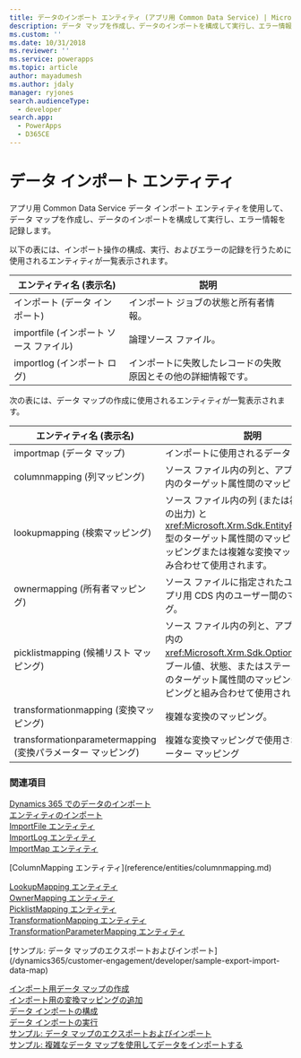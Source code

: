 ```yaml
---
title: データのインポート エンティティ (アプリ用 Common Data Service) | Microsoft Docs
description: データ マップを作成し、データのインポートを構成して実行し、エラー情報を記録するために使用するデータ インポート エンティティをリスト表示します。
ms.custom: ''
ms.date: 10/31/2018
ms.reviewer: ''
ms.service: powerapps
ms.topic: article
author: mayadumesh
ms.author: jdaly
manager: ryjones
search.audienceType:
  - developer
search.app:
  - PowerApps
  - D365CE
---
```

# <a name="data-import-entities"></a>データ インポート エンティティ

アプリ用 Common Data Service データ インポート エンティティを使用して、データ マップを作成し、データのインポートを構成して実行し、エラー情報を記録します。  

 以下の表には、インポート操作の構成、実行、およびエラーの記録を行うために使用されるエンティティが一覧表示されます。  

|エンティティ名 (表示名)|説明|  
|----------------------------------|-----------------|  
|インポート (データ インポート)|インポート ジョブの状態と所有者情報。|  
|importfile (インポート ソース ファイル)|論理ソース ファイル。|  
|importlog (インポート ログ)|インポートに失敗したレコードの失敗原因とその他の詳細情報です。|  

 次の表には、データ マップの作成に使用されるエンティティが一覧表示されます。  


|                    エンティティ名 (表示名)                     |                                                                                                                      説明                                                                                                                       |
|-------------------------------------------------------------------|--------------------------------------------------------------------------------------------------------------------------------------------------------------------------------------------------------------------------------------------------------|
|                       importmap (データ マップ)                        |                                                                                                           インポートに使用されるデータ マップ。                                                                                                            |
|                  columnmapping (列マッピング)                   |                                                           ソース ファイル内の列と、アプリ用 CDS 内のターゲット属性間のマッピング。                                                           |
|                  lookupmapping (検索マッピング)                   |       ソース ファイル内の列 (または複雑な変換の出力) と <xref:Microsoft.Xrm.Sdk.EntityReference> 型のターゲット属性間のマッピング。 列マッピングまたは複雑な変換マッピングと組み合わせて使用されます。        |
|                   ownermapping (所有者マッピング)                    |                                                             ソース ファイルに指定されたユーザーとアプリ用 CDS 内のユーザー間のマッピング。                                                             |
|                picklistmapping (候補リスト マッピング)                 | ソース ファイル内の列と、アプリ用 CDS 内の <xref:Microsoft.Xrm.Sdk.OptionSetValue>、ブール値、状態、またはステータスの各型のターゲット属性間のマッピング。 列マッピングと組み合わせて使用されます。 |
|          transformationmapping (変換マッピング)           |                                                                                                            複雑な変換のマッピング。                                                                                                             |
| transformationparametermapping (変換パラメーター マッピング) |                                                                                           複雑な変換マッピングで使用されるパラメーター マッピング                                                                                            |

### <a name="see-also"></a>関連項目  
 [Dynamics 365 でのデータのインポート](import-data.md)   
 [エンティティのインポート](reference/entities/import.md)   
 [ImportFile エンティティ](reference/entities/importfile.md)   
 [ImportLog エンティティ](reference/entities/importlog.md)   
 [ImportMap エンティティ](reference/entities/importmap.md)   
 <!-- jdaly These links will have content when we re-gen docs after bug 689487 is checked in. START --> [ColumnMapping エンティティ](reference/entities/columnmapping.md)   
 [LookupMapping エンティティ](reference/entities/lookupmapping.md)   
 [OwnerMapping エンティティ](reference/entities/ownermapping.md)   
 [PicklistMapping エンティティ](reference/entities/picklistmapping.md)   
 [TransformationMapping エンティティ](reference/entities/transformationmapping.md)    
 [TransformationParameterMapping エンティティ](reference/entities/transformationparametermapping.md)   
 <!-- jdaly These links will have content  when we re-gen docs after bug 689487 is checked in. END --> [サンプル: データ マップのエクスポートおよびインポート](/dynamics365/customer-engagement/developer/sample-export-import-data-map)   
 [インポート用データ マップの作成](create-data-maps-for-import.md)<br />
 [インポート用の変換マッピングの追加](add-transformation-mappings-import.md)<br />
 [データ インポートの構成](configure-data-import.md)<br />
 [データ インポートの実行](run-data-import.md)<br />
 [サンプル: データ マップのエクスポートおよびインポート](/dynamics365/customer-engagement/developer/org-service/samples/export-import-data-map)<br />
 [サンプル: 複雑なデータ マップを使用してデータをインポートする](/dynamics365/customer-engagement/developer/org-service/samples/import-data-complex-data-map)<br />